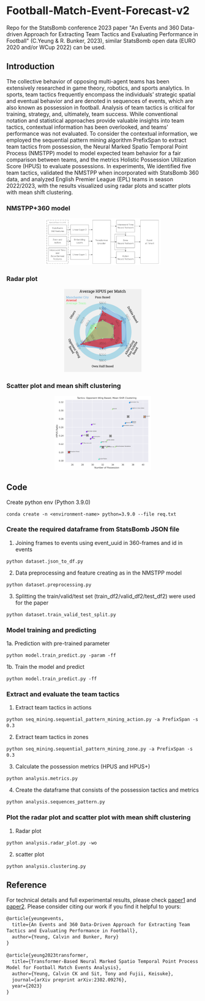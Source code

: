 # Football-Match-Event-Forecast-v2
Repo for the StatsBomb conference 2023 paper "An Events and 360 Data-driven Approach for Extracting Team Tactics and Evaluating Performance in Football" (C.Yeung & R. Bunker, 2023), similar StatsBomb open data (EURO 2020 and/or WCup 2022) can be used.
## Introduction
The collective behavior of opposing multi-agent teams has been extensively researched in game theory, robotics, and sports analytics. In sports, team tactics frequently encompass the individuals’ strategic spatial and eventual behavior and are denoted in sequences of events, which are also known as possession in football. Analysis of team tactics is critical for training, strategy, and, ultimately, team success. While conventional notation and statistical approaches provide valuable insights into team tactics, contextual information has been overlooked, and teams' performance was not evaluated. To consider the contextual information, we employed the sequential pattern mining algorithm PrefixSpan to extract team tactics from possession, the Neural Marked Spatio Temporal Point Process (NMSTPP) model to model expected team behavior for a fair comparison between teams, and the metrics Holistic Possession Utilization Score (HPUS) to evaluate possessions.  In experiments, We identified five team tactics, validated the NMSTPP when incorporated with StatsBomb 360 data, and analyzed English Premier League (EPL) teams in season 2022/2023, with the results visualized using radar plots and scatter plots with mean shift clustering. 
### NMSTPP+360 model
<p align="center">
  <img src="https://github.com/calvinyeungck/Football-Match-Event-Forecast-v2/blob/main/fig/NMSTPP%2B360%20model.png" style="width: 60%;">
</p>

### Radar plot
<p align="center">
  <img src="https://github.com/calvinyeungck/Football-Match-Event-Forecast-v2/blob/main/fig/radar_plot_avg.png" alt="alt text" style="width: 40%;" >
</p>

### Scatter plot and mean shift clustering
<p align="center">
  <img src="https://github.com/calvinyeungck/Football-Match-Event-Forecast-v2/blob/main/fig/Opponent%20Wing%20Based_cluster.png" alt="alt text" style="width: 50%;" >
</p>

## Code
Create python env (Python 3.9.0)
```
conda create -n <environment-name> python=3.9.0 --file req.txt
```
### Create the required dataframe from StatsBomb JSON file
1. Joining frames to events using event_uuid in 360-frames and id in events
```
python dataset.json_to_df.py
```
2. Data preprocessing and feature creating as in the NMSTPP model
```
python dataset.preprocessing.py
```
3. Splitting the train/valid/test set (train_df2/valid_df2/test_df2) were used for the paper
```
python dataset.train_valid_test_split.py 
```
### Model training and predicting
1a. Prediction with pre-trained parameter
```
python model.train_predict.py -param -ff
```
1b. Train the model and predict
```
python model.train_predict.py -ff
```
### Extract and evaluate the team tactics
1. Extract team tactics in actions
```
python seq_mining.sequential_pattern_mining_action.py -a PrefixSpan -s 0.3
```
2. Extract team tactics in zones
```
python seq_mining.sequential_pattern_mining_zone.py -a PrefixSpan -s 0.3
```
3. Calculate the possession metrics (HPUS and HPUS+)
```
python analysis.metrics.py
```
4. Create the dataframe that consists of the possession tactics and metrics
```
python analysis.sequences_pattern.py
```
### Plot the radar plot and scatter plot with mean shift clustering
1. Radar plot
```
python analysis.radar_plot.py -wo
```
2. scatter plot
```
python analysis.clustering.py
```
## Reference
For technical details and full experimental results, please check [paper1](https://arxiv.org/abs/) and [paper2](https://arxiv.org/abs/2302.09276). Please consider citing our work if you find it helpful to yours:

```
@article{yeungevents,
  title={An Events and 360 Data-Driven Approach for Extracting Team Tactics and Evaluating Performance in Football},
  author={Yeung, Calvin and Bunker, Rory}
}

@article{yeung2023transformer,
  title={Transformer-Based Neural Marked Spatio Temporal Point Process Model for Football Match Events Analysis},
  author={Yeung, Calvin CK and Sit, Tony and Fujii, Keisuke},
  journal={arXiv preprint arXiv:2302.09276},
  year={2023}
}
```
